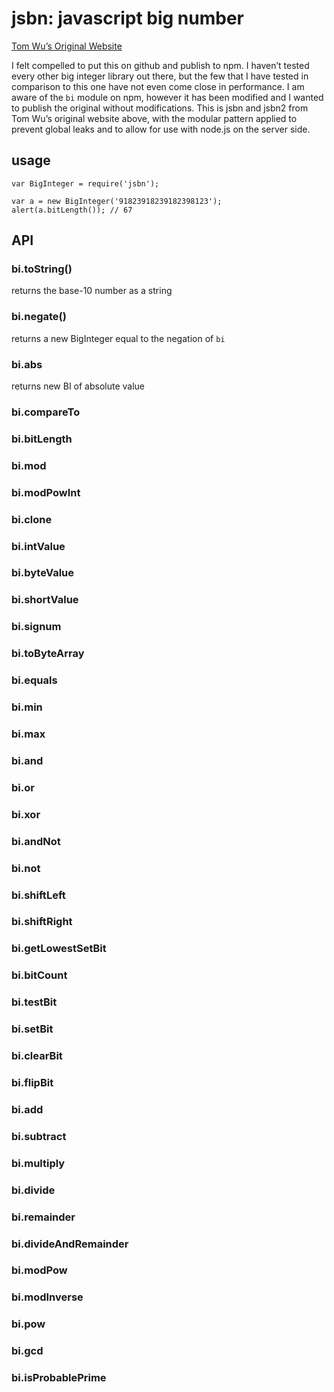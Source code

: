 jsbn: javascript big number
===========================

[Tom Wu’s Original Website](http://www-cs-students.stanford.edu/~tjw/jsbn/)

I felt compelled to put this on github and publish to npm. I haven’t tested every other big integer library out there, but the few that I have tested in comparison to this one have not even come close in performance. I am aware of the `bi` module on npm, however it has been modified and I wanted to publish the original without modifications. This is jsbn and jsbn2 from Tom Wu’s original website above, with the modular pattern applied to prevent global leaks and to allow for use with node.js on the server side.

usage
-----

    var BigInteger = require('jsbn');

    var a = new BigInteger('91823918239182398123');
    alert(a.bitLength()); // 67

API
---

### bi.toString()

returns the base-10 number as a string

### bi.negate()

returns a new BigInteger equal to the negation of `bi`

### bi.abs

returns new BI of absolute value

### bi.compareTo

### bi.bitLength

### bi.mod

### bi.modPowInt

### bi.clone

### bi.intValue

### bi.byteValue

### bi.shortValue

### bi.signum

### bi.toByteArray

### bi.equals

### bi.min

### bi.max

### bi.and

### bi.or

### bi.xor

### bi.andNot

### bi.not

### bi.shiftLeft

### bi.shiftRight

### bi.getLowestSetBit

### bi.bitCount

### bi.testBit

### bi.setBit

### bi.clearBit

### bi.flipBit

### bi.add

### bi.subtract

### bi.multiply

### bi.divide

### bi.remainder

### bi.divideAndRemainder

### bi.modPow

### bi.modInverse

### bi.pow

### bi.gcd

### bi.isProbablePrime

